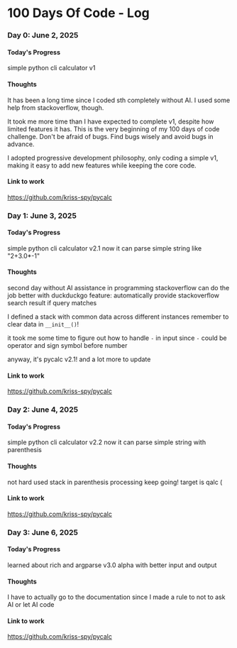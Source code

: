 # 100 Days Of Code - Log

### Day 0: June 2, 2025
<!-- ##### (delete me or comment me out)

**Today's Progress**: Fixed CSS, worked on canvas functionality for the app.

**Thoughts:** I really struggled with CSS, but, overall, I feel like I am slowly getting better at it. Canvas is still new for me, but I managed to figure out some basic functionality.

**Link to work:** [Calculator App](http://www.example.com) -->

#### Today's Progress
simple python cli calculator v1

#### Thoughts
It has been a long time since I coded sth completely without AI. I used some help from stackoverflow, though.

It took me more time than I have expected to complete v1, despite how limited features it has.
This is the very beginning of my 100 days of code challenge.
Don't be afraid of bugs. Find bugs wisely and avoid bugs in advance.

I adopted progressive development philosophy, only coding a simple v1, making it easy to add new features while keeping the core code.


#### Link to work
https://github.com/kriss-spy/pycalc

### Day 1: June 3, 2025
#### Today's Progress
simple python cli calculator v2.1
now it can parse simple string like "2+3.0*-1"

#### Thoughts
second day without AI assistance in programming
stackoverflow can do the job
better with duckduckgo feature: automatically provide stackoverflow search result if query matches

I defined a stack with common data across different instances
remember to clear data in `__init__()`!

it took me some time to figure out how to handle `-` in input
since `-` could be operator and sign symbol before number

anyway, it's pycalc v2.1!
and a lot more to update

#### Link to work
https://github.com/kriss-spy/pycalc

### Day 2: June 4, 2025
#### Today's Progress
simple python cli calculator v2.2
now it can parse simple string with parenthesis

#### Thoughts
not hard
used stack in parenthesis processing
keep going!
target is qalc (

#### Link to work
https://github.com/kriss-spy/pycalc

### Day 3: June 6, 2025
#### Today's Progress
learned about rich and argparse
v3.0 alpha with better input and output

#### Thoughts
I have to actually go to the documentation
since I made a rule to not to ask AI or let AI code

#### Link to work
https://github.com/kriss-spy/pycalc
